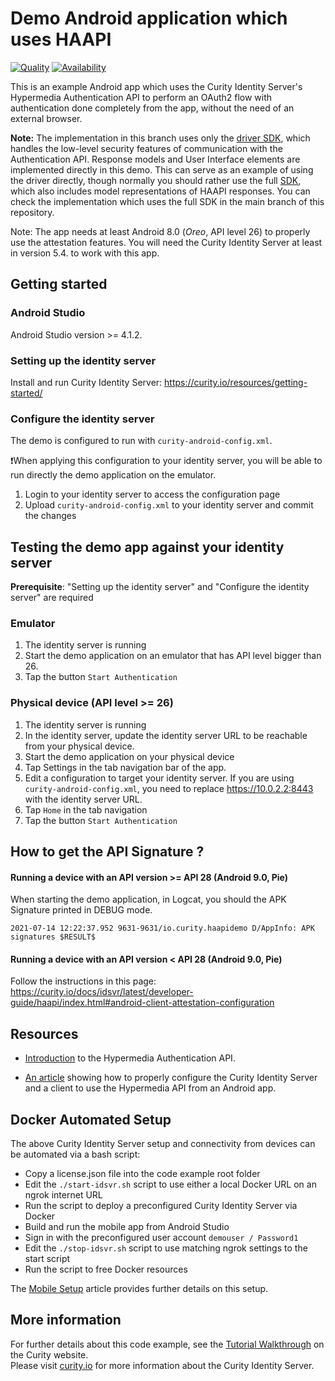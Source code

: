 # Demo Android application which uses HAAPI

[![Quality](https://img.shields.io/badge/quality-demo-red)](https://curity.io/resources/code-examples/status/)
[![Availability](https://img.shields.io/badge/availability-source-blue)](https://curity.io/resources/code-examples/status/)

This is an example Android app which uses the Curity Identity Server's Hypermedia Authentication API to perform an
OAuth2 flow with authentication done completely from the app, without the need of an external browser.

**Note:** The implementation in this branch uses only the [driver SDK](https://curity.io/docs/haapi-android-driver/latest/),
which handles the low-level security features of communication with the Authentication API. Response models
and User Interface elements are implemented directly in this demo. This can serve as an example of using
the driver directly, though normally you should rather use the full [SDK](https://curity.io/docs/haapi-android-sdk/latest/),
which also includes model representations of HAAPI responses. You can check the implementation which uses
the full SDK in the main branch of this repository.

Note: The app needs at least Android 8.0 (*Oreo*, API level 26) to properly use the attestation features.
You will need the Curity Identity Server at least in version 5.4. to work with this app.

## Getting started

### Android Studio

Android Studio version >= 4.1.2.

### Setting up the identity server

Install and run Curity Identity Server: https://curity.io/resources/getting-started/ 

### Configure the identity server

The demo is configured to run with `curity-android-config.xml`. 

❗️When applying this configuration to your identity server, you will be able to run directly the demo application on the emulator. 

1. Login to your identity server to access the configuration page
2. Upload `curity-android-config.xml` to your identity server and commit the changes

## Testing the demo app against your identity server

__Prerequisite__: "Setting up the identity server" and "Configure the identity server" are required

### Emulator

1. The identity server is running
2. Start the demo application on an emulator that has API level bigger than 26.
3. Tap the button `Start Authentication`

### Physical device (API level >= 26)

1. The identity server is running
2. In the identity server, update the identity server URL to be reachable from your physical device.
3. Start the demo application on your physical device
4. Tap Settings in the tab navigation bar of the app.
5. Edit a configuration to target your identity server. If you are using `curity-android-config.xml`, you need to replace https://10.0.2.2:8443 with the identity server URL.
6. Tap `Home` in the tab navigation
7. Tap the button `Start Authentication`

## How to get the API Signature ?

#### Running a device with an API version >= API 28 (Android 9.0, Pie)

When starting the demo application, in Logcat, you should the APK Signature printed in DEBUG mode.

`2021-07-14 12:22:37.952 9631-9631/io.curity.haapidemo D/AppInfo: APK signatures $RESULT$`

#### Running a device with an API version < API 28 (Android 9.0, Pie)

Follow the instructions in this page: https://curity.io/docs/idsvr/latest/developer-guide/haapi/index.html#android-client-attestation-configuration

## Resources

- [Introduction](https://curity.io/resources/learn/what-is-hypermedia-authentication-api/)
  to the Hypermedia Authentication API.

- [An article](https://curity.io/resources/learn/authentication-api-android-sdk)
  showing how to properly configure the Curity Identity Server and a client to use the Hypermedia
  API from an Android app.

## Docker Automated Setup

The above Curity Identity Server setup and connectivity from devices can be automated via a bash script:

- Copy a license.json file into the code example root folder
- Edit the `./start-idsvr.sh` script to use either a local Docker URL on an ngrok internet URL
- Run the script to deploy a preconfigured Curity Identity Server via Docker
- Build and run the mobile app from Android Studio
- Sign in with the preconfigured user account `demouser / Password1`
- Edit the `./stop-idsvr.sh` script to use matching ngrok settings to the start script
- Run the script to free Docker resources

The [Mobile Setup](https://curity.io/resources/learn/mobile-setup-ngrok/) article provides further details on this setup.

## More information

For further details about this code example, see the [Tutorial Walkthrough](https://curity.io/resources/learn/kotlin-android-haapi/) on the Curity website.\
Please visit [curity.io](https://curity.io/) for more information about the Curity Identity Server.
